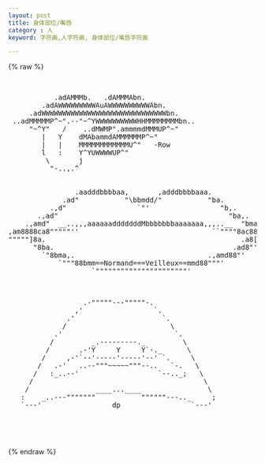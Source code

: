 ```yaml
---
layout: post
title: 身体部位/嘴唇
category : 人
keyword: 字符画,人字符画, 身体部位/嘴唇字符画

---
```

{% raw %}
<pre>


           .adAMMMb.   .dAMMMAbn.
        .adAWWWWWWWWWAuAWWWWWWWWWWAbn.
     .adWWWWWWWWWWWWWWWWWWWWWWWWWWWWWWbn.
 ..adMMMMMP^~".--"~^YWWWWWWWWWWHHMMMMMMMMbn..
     "~^Y"   /    ..dMWMP".ammmmdMMMUP^~"
        |   Y    dMAbammdAMMMMMMP^~"
        |   |    MMMMMMMMMMMMU^"   -Row
        l   :    Y^YUWWWWUP^"
         \       j
          "-..,.^


                .aadddbbbbaa,       ,adddbbbbaaa.
             .ad"           "\bbmdd/"           "ba.
          .,d"                 `"'                 "b,.
       .,ad"                                         "ba,.
    .,amd"  __..,,,aaaaaadddddddMbbbbbbbaaaaaaa,,,..__  "bma,.
,am8888ca8"""""''                                ``""""8ac88888ma,
"""""]8a.                                               .a8["""""
      "8ba.                                           .ad8"'
        `"8bma,.                                .,amd88"'
            `"""88bmm==Normand===Veilleux==mmd88"""'
                    `""""""""""""""""""""""'



                  .-"""""---"""""-.
                ,'                 `.
              .'                     `.
             /                         \
           .'                           `.
          /         _.---------._         \
         /       .-'Y     Y     Y`-._      \
        /     ,-'`--'-----'-----'--' `.     \
       /   .-'   ..--"""~~~~~"""--..   `-.   \
      /   :_..--'                   `--.._;   \
     /                                         \
    /                ____...____                \
   :    _..---"""""""           """"""---.._     ;
   `---'                 dp                 `---'



 </pre>
{% endraw %}
